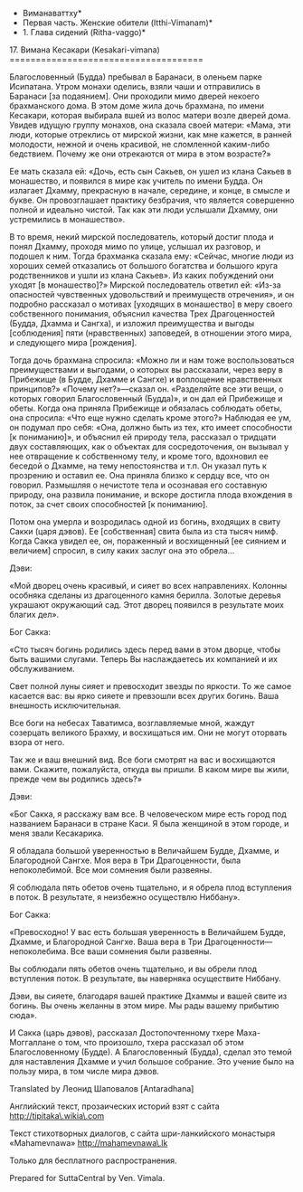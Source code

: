 * Виманаваттху*
* Первая часть\. Женские обители \(Itthi\-Vimanam\)*
* 1\. Глава сидений \(Ritha\-vaggo\)*

17\. Вимана Кесакари \(Kesakari\-vimana\)
\=\=\=\=\=\=\=\=\=\=\=\=\=\=\=\=\=\=\=\=\=\=\=\=\=\=\=\=\=\=\=\=\=\=\=\=\=

Благословенный \(Будда\) пребывал в Баранаси, в оленьем парке Исипатана\. Утром монахи оделись, взяли чаши и отправились в Баранаси \[за подаянием\]\. Они проходили мимо дверей некоего брахманского дома\. В этом доме жила дочь брахмана, по имени Кесакари, которая выбирала вшей из волос матери возле дверей дома\. Увидев идущую группу монахов, она сказала своей матери: «Мама, эти люди, которые отреклись от мирской жизни, как мне кажется, в ранней молодости, нежной и очень красивой, не сломленной каким\-либо бедствием\. Почему же они отрекаются от мира в этом возрасте?»

Ее мать сказала ей: «Дочь, есть сын Сакьев, он ушел из клана Сакьев в монашество, и появился в мире как учитель по имени Будда\. Он излагает Дхамму, прекрасную в начале, середине, и конце, в смысле и букве\. Он провозглашает практику безбрачия, что является совершенно полной и идеально чистой\. Так как эти люди услышали Дхамму, они устремились в монашество»\.

В то время, некий мирской последователь, который достиг плода и понял Дхамму, проходя мимо по улице, услышал их разговор, и подошел к ним\. Тогда брахманка сказала ему: «Сейчас, многие люди из хороших семей отказались от большого богатства и большого круга родственников и ушли из клана Сакьев»\. Из каких побуждений они уходят \[в монашество\]?» Мирской последователь ответил ей: «Из\-за опасностей чувственных удовольствий и преимуществ отречения», и он подробно рассказал о мотивах \[уходящих в монашество\] в меру своего собственного понимания, объяснил качества Трех Драгоценностей \(Будда, Дхамма и Сангха\), и изложил преимущества и выгоды \[соблюдения\] пяти \(нравственных\) заповедей, в отношении этого мира, и следующего мира \[рождения\]\.

Тогда дочь брахмана спросила: «Можно ли и нам тоже воспользоваться преимуществами и выгодами, о которых вы рассказали, через веру в Прибежище \(в Будде, Дхамме и Сангхе\) и воплощение нравственных принципов?» «Почему нет?»—сказал он\. «Разделяйте все эти вещи, о которых говорил Благословенный \(Будда\)», и он дал ей Прибежище и обеты\. Когда она приняла Прибежище и обязалась соблюдать обеты, она спросила: «Что еще нужно сделать кроме этого?» Наблюдая ее ум, он подумал про себя: «Она, должно быть из тех, кто имеет способности \[к пониманию\]», и объяснил ей природу тела, рассказал о тридцати двух составляющих, как о объектах для сосредоточения, он вызывал у нее отвращение к собственному телу, и кроме того, вдохновил ее беседой о Дхамме, на тему непостоянства и т\.п\. Он указал путь к прозрению и оставил ее\. Она приняла близко к сердцу все, что он говорил\. Размышляя о нечистоте тела и осознавая его составную природу, она развила понимание, и вскоре достигла плода вхождения в поток, за счет своих способностей \[к пониманию\]\.

Потом она умерла и возродилась одной из богинь, входящих в свиту Сакки \(царя дэвов\)\. Ее \[собственная\] свита была из ста тысяч нимф\. Когда Сакка увидел ее, он, пораженный и восхищенный \[ее сиянием и величием\] спросил, в силу каких заслуг она это обрела…

Дэви:

«Мой дворец очень красивый, и сияет во всех направлениях\. Колонны особняка сделаны из драгоценного камня берилла\. Золотые деревья украшают окружающий сад\. Этот дворец появился в результате моих благих дел»\.

Бог Сакка:

«Сто тысяч богинь родились здесь перед вами в этом дворце, чтобы быть вашими слугами\. Теперь Вы наслаждаетесь их компанией и их обслуживанием\.

Свет полной луны сияет и превосходит звезды по яркости\. То же самое касается вас: вы ярко сияете и превзошли всех других богинь\. Ваша внешность исключительная\.

Все боги на небесах Таватимса, возглавляемые мной, жаждут созерцать великого Брахму, и восхищаться им\. Они не могут оторвать взора от него\.

Так же и ваш внешний вид\. Все боги смотрят на вас и восхищаются вами\. Скажите, пожалуйста, откуда вы пришли\. В каком мире вы жили, прежде чем вы родились здесь?»

Дэви:

«Бог Сакка, я расскажу вам все\. В человеческом мире есть город под названием Баранаси в стране Каси\. Я была женщиной в этом городе, и меня звали Кесакарика\.

Я обладала большой уверенностью в Величайшем Будде, Дхамме, и Благородной Сангхе\. Моя вера в Три Драгоценности, была непоколебимой\. Все мои сомнения были развеяны\.

Я соблюдала пять обетов очень тщательно, и я обрела плод вступления в поток\. В результате, я неизбежно осуществлю Ниббану»\.

Бог Сакка:

«Превосходно\! У вас есть большая уверенность в Величайшем Будде, Дхамме, и Благородной Сангхе\. Ваша вера в Три Драгоценности—непоколебима\. Все ваши сомнения были развеяны\.

Вы соблюдали пять обетов очень тщательно, и вы обрели плод вступления поток\. В результате, вы наверняка осуществите Ниббану\.

Дэви, вы сияете, благодаря вашей практике Дхаммы и вашей свите из богинь\. Вы очень желанны в этом мире\. Мы рады вашему прибытию сюда»\.

И Сакка \(царь дэвов\), рассказал Достопочтенному тхере Маха\-Моггаллане о том, что произошло, тхера рассказал об этом Благословенному \(Будде\)\. А Благословенный \(Будда\), сделал это темой для наставления Дхамме и учил большое собрание\. Это учение было на пользу мира, в том числе мира дэвов\.

Translated by Леонид Шаповалов \[Antaradhana\]

Английский текст, прозаических историй взят с сайта <http://tipitaka\.wikia\.com>

Текст стихотворных диалогов, с сайта шри\-ланкийского монастыря «Mahamevnawa» <http://mahamevnawa\.lk>

Только для бесплатного распространения\.

Prepared for SuttaCentral by Ven\. Vimala\.